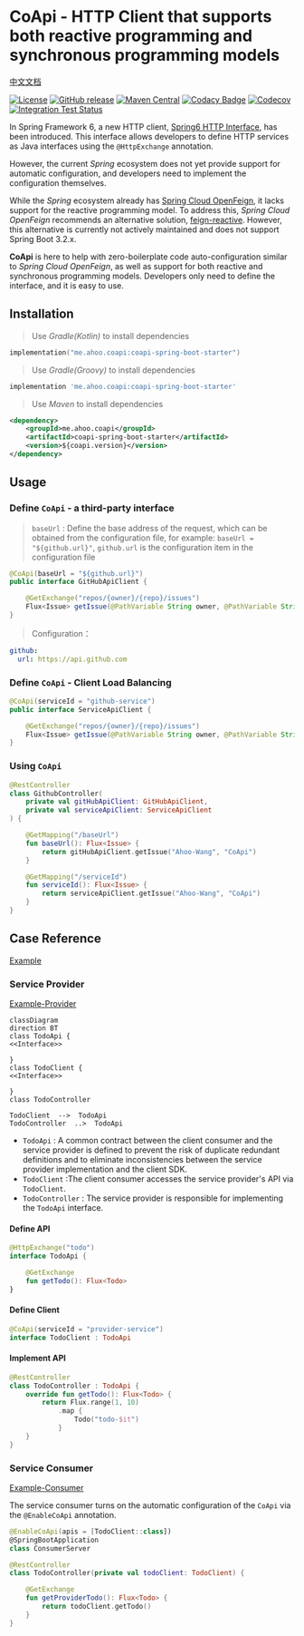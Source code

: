 # CoApi - HTTP Client that supports both reactive programming and synchronous programming models

[中文文档](./README.zh-CN.md)

[![License](https://img.shields.io/badge/license-Apache%202-4EB1BA.svg)](https://github.com/Ahoo-Wang/CoApi/blob/mvp/LICENSE)
[![GitHub release](https://img.shields.io/github/release/Ahoo-Wang/CoApi.svg)](https://github.com/Ahoo-Wang/CoApi/releases)
[![Maven Central](https://maven-badges.herokuapp.com/maven-central/me.ahoo.coapi/coapi-api/badge.svg)](https://maven-badges.herokuapp.com/maven-central/me.ahoo.coapi/coapi-api)
[![Codacy Badge](https://app.codacy.com/project/badge/Grade/709bea2aec1d4cfd85991edf66b5ccbc)](https://app.codacy.com/gh/Ahoo-Wang/CoApi/dashboard?utm_source=gh&utm_medium=referral&utm_content=&utm_campaign=Badge_grade)
[![Codecov](https://codecov.io/gh/Ahoo-Wang/CoApi/graph/badge.svg?token=ayVd7lthB6)](https://codecov.io/gh/Ahoo-Wang/CoApi)
[![Integration Test Status](https://github.com/Ahoo-Wang/CoApi/actions/workflows/integration-test.yml/badge.svg)](https://github.com/Ahoo-Wang/CoApi)

In Spring Framework 6, a new HTTP client, [Spring6 HTTP Interface](https://docs.spring.io/spring-framework/reference/integration/rest-clients.html#rest-http-interface), has been introduced. This interface allows developers to define HTTP services as Java interfaces using the `@HttpExchange` annotation.

However, the current *Spring* ecosystem does not yet provide support for automatic configuration, and developers need to implement the configuration themselves.

While the *Spring* ecosystem already has [Spring Cloud OpenFeign](https://github.com/spring-cloud/spring-cloud-openfeign), it lacks support for the reactive programming model. To address this, *Spring Cloud OpenFeign* recommends an alternative solution, [feign-reactive](https://github.com/PlaytikaOSS/feign-reactive). However, this alternative is currently not actively maintained and does not support Spring Boot 3.2.x.

**CoApi** is here to help with zero-boilerplate code auto-configuration similar to *Spring Cloud OpenFeign*, as well as support for both reactive and synchronous programming models. Developers only need to define the interface, and it is easy to use.

## Installation

> Use *Gradle(Kotlin)* to install dependencies

```kotlin
implementation("me.ahoo.coapi:coapi-spring-boot-starter")
```

> Use *Gradle(Groovy)* to install dependencies

```groovy
implementation 'me.ahoo.coapi:coapi-spring-boot-starter'
```

> Use *Maven* to install dependencies

```xml
<dependency>
    <groupId>me.ahoo.coapi</groupId>
    <artifactId>coapi-spring-boot-starter</artifactId>
    <version>${coapi.version}</version>
</dependency>
```

## Usage

### Define `CoApi` - a third-party interface

> `baseUrl` : Define the base address of the request, which can be obtained from the configuration file, for example: `baseUrl = "${github.url}"`, `github.url` is the configuration item in the configuration file

```java
@CoApi(baseUrl = "${github.url}")
public interface GitHubApiClient {

    @GetExchange("repos/{owner}/{repo}/issues")
    Flux<Issue> getIssue(@PathVariable String owner, @PathVariable String repo);
}
```

> Configuration：

```yaml
github:
  url: https://api.github.com
```

### Define `CoApi` - Client Load Balancing

```java
@CoApi(serviceId = "github-service")
public interface ServiceApiClient {

    @GetExchange("repos/{owner}/{repo}/issues")
    Flux<Issue> getIssue(@PathVariable String owner, @PathVariable String repo);
}
```

### Using `CoApi`

```kotlin
@RestController
class GithubController(
    private val gitHubApiClient: GitHubApiClient,
    private val serviceApiClient: ServiceApiClient
) {

    @GetMapping("/baseUrl")
    fun baseUrl(): Flux<Issue> {
        return gitHubApiClient.getIssue("Ahoo-Wang", "CoApi")
    }

    @GetMapping("/serviceId")
    fun serviceId(): Flux<Issue> {
        return serviceApiClient.getIssue("Ahoo-Wang", "CoApi")
    }
}
```

## Case Reference

[Example](./example)

### Service Provider

[Example-Provider](./example/example-provider-server)

```mermaid
classDiagram
direction BT
class TodoApi {
<<Interface>>

}
class TodoClient {
<<Interface>>

}
class TodoController

TodoClient  -->  TodoApi 
TodoController  ..>  TodoApi
```

- `TodoApi` : A common contract between the client consumer and the service provider is defined to prevent the risk of duplicate redundant definitions and to eliminate inconsistencies between the service provider implementation and the client SDK.
- `TodoClient` :The client consumer accesses the service provider's API via `TodoClient`.
- `TodoController` : The service provider is responsible for implementing the `TodoApi` interface.

#### Define API

```kotlin
@HttpExchange("todo")
interface TodoApi {

    @GetExchange
    fun getTodo(): Flux<Todo>
}
```

#### Define Client

```kotlin
@CoApi(serviceId = "provider-service")
interface TodoClient : TodoApi
```

#### Implement API

```kotlin
@RestController
class TodoController : TodoApi {
    override fun getTodo(): Flux<Todo> {
        return Flux.range(1, 10)
            .map {
                Todo("todo-$it")
            }
    }
}
```

### Service Consumer

[Example-Consumer](./example/example-consumer-server)

The service consumer turns on the automatic configuration of the `CoApi` via the `@EnableCoApi` annotation.

```kotlin
@EnableCoApi(apis = [TodoClient::class])
@SpringBootApplication
class ConsumerServer
```

```kotlin
@RestController
class TodoController(private val todoClient: TodoClient) {

    @GetExchange
    fun getProviderTodo(): Flux<Todo> {
        return todoClient.getTodo()
    }
}
```
